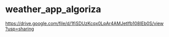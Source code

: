 # weather_app_algoriza
https://drive.google.com/file/d/1fiSDUzKcqx0LpAr4AMJetlfb108IEb0S/view?usp=sharing
